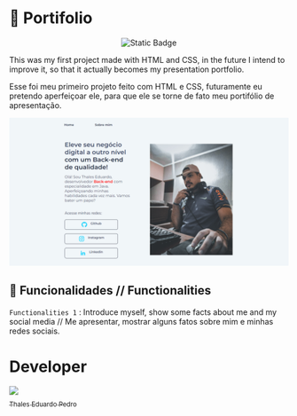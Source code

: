  # 📖 Portifolio
 <p align="center">
  <img src="https://img.shields.io/badge/Status-Under%20Development-orange" alt="Static Badge">
</p>

This was my first project made with HTML and CSS, in the future I intend to improve it,
  so that it actually becomes my presentation portfolio.

 Esse foi meu primeiro projeto feito com HTML e CSS, futuramente eu pretendo aperfeiçoar ele,
 para que ele se torne de fato meu portifólio de apresentação.

![Portifolio Preview](portifolio.png) 
 ## 🔨 Funcionalidades // Functionalities

`Functionalities 1` : Introduce myself, show some facts about me and my social media // Me apresentar, mostrar alguns fatos sobre mim e minhas redes sociais. 

# Developer
 [<img loading="lazy" src="https://avatars.githubusercontent.com/u/89024257?v=4" width=115><br><sub>Thales Eduardo Pedro</sub>](https://github.com/thales32k0)
